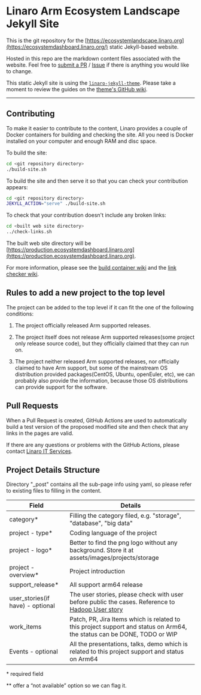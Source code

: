 # Linaro Arm Ecosystem Landscape Jekyll Site

This is the git repository for the [https://ecosystemlandscape.linaro.org](https://ecosystemdashboard.linaro.org/) static Jekyll-based website.

Hosted in this repo are the markdown content files associated with the website. Feel free to [submit a PR](https://github.com/Linaro/ecosystemlandscape/pulls) / [Issue](https://github.com/Linaro/ecosystemlandscape/issues/new) if there is anything you would like to change.

This static Jekyll site is using the [`linaro-jekyll-theme`](https://github.com/linaro-marketing/linaro-jekyll-theme). Please take a moment to review the guides on the [theme's GitHub wiki](https://github.com/linaro-marketing/linaro-jekyll-theme/wiki).

---

## Contributing

To make it easier to contribute to the content, Linaro provides a couple of Docker containers for building and checking the site. All you need is Docker installed on your computer and enough RAM and disc space.

To build the site:

```bash
cd <git repository directory>
./build-site.sh
```

To build the site and then serve it so that you can check your contribution appears:

```bash
cd <git repository directory>
JEKYLL_ACTION="serve" ./build-site.sh
```

To check that your contribution doesn't include any broken links:

```bash
cd <built web site directory>
../check-links.sh
```

The built web site directory will be [https://production.ecosystemdashboard.linaro.org](https://production.ecosystemdashboard.linaro.org).

For more information, please see the [build container wiki](https://github.com/linaro-its/jekyll-build-container/wiki) and the [link checker wiki](https://github.com/linaro-its/jekyll-link-checker/wiki).

## Rules to add a new project to the top level

The project can be added to the top level if it can fit the one of the following conditions:

1. The project officially released Arm supported releases.

2. The project itself does not release Arm supported releases(some project only release source code), but they officially claimed that they can run on.

3. The project neither released Arm supported releases, nor officially claimed to have Arm support, but some of the mainstream OS distribution provided packages(CentOS, Ubuntu, openEuler, etc), we can probably also provide the information, because those OS distributions can provide support for the software.

## Pull Requests

When a Pull Request is created, GitHub Actions are used to automatically build a test version of the proposed modified site and then check that any links in the pages are valid.

If there are any questions or problems with the GitHub Actions, please contact [Linaro IT Services](https://servicedesk.linaro.org/servicedesk/customer/portal/3/create/50).

## Project Details Structure

Directory "_post" contains all the sub-page info using yaml, so please refer to existing files to filling in the content.

| Field | Details|
|-------| ------ |
|category*|Filling the category filed, e.g. "storage", "database", "big data" |
|project - type* | Coding language of the project |
|project - logo* | Better to find the png logo without any background. Store it at assets/images/projects/storage |
|project - overview* | Project introduction |
|support_release* | All support arm64 release |
|user_stories(if have) - optional | The user stories, please check with user before public the cases. Reference to [Hadoop User story][1] |
|work_items | Patch, PR, Jira Items which is related to this project support and status on Arm64, the status can be DONE, TODO or WIP |
|Events - optional | All the presentations, talks, demo which is related to this project support and status on Arm64 |

\* required field

** offer a “not available” option so we can flag it.

[1]: https://github.com/Linaro/ecosystemlandscape/blob/main/_posts/2021-08-31-ApacheHadoop.md?plain=1#L32



